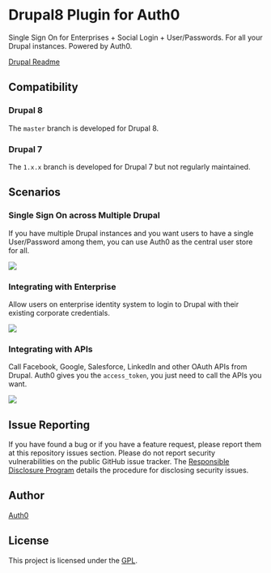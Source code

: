 Drupal8 Plugin for Auth0
====

Single Sign On for Enterprises + Social Login + User/Passwords. For all your Drupal instances. Powered by Auth0.

[Drupal Readme](https://github.com/auth0/auth0-drupal/blob/master/README.txt)

## Compatibility

### Drupal 8

The `master` branch is developed for Drupal 8.

### Drupal 7

The `1.x.x` branch is developed for Drupal 7 but not regularly maintained.

## Scenarios

### Single Sign On across Multiple Drupal

If you have multiple Drupal instances and you want users to have a single User/Password among them, you can use Auth0 as the central user store for all.

![](https://docs.google.com/drawings/d/1O-TMkAaEL1ibLs2gqHVjcLVGRnAERB5wlWGaNPLDgiQ/pub?w=865&amp;h=841)

### Integrating with Enterprise

Allow users on enterprise identity system to login to Drupal with their existing corporate credentials.

![](https://docs.google.com/drawings/d/1X2DwwR0TF5TYk5opSoLfEVe5FyHRMBOKEvWQGDOTVfo/pub?w=1006&amp;h=702)

### Integrating with APIs

Call Facebook, Google, Salesforce, LinkedIn and other OAuth APIs from Drupal. Auth0 gives you the `access_token`, you just need to call the APIs you want.

![](https://docs.google.com/drawings/d/1tXgoEiBaPNb49IgMwA82gOwKVCBTDdGOrQ9mF8cH4bs/pub?w=888&amp;h=785)

## Issue Reporting

If you have found a bug or if you have a feature request, please report them at this repository issues section. Please do not report security vulnerabilities on the public GitHub issue tracker. The [Responsible Disclosure Program](https://auth0.com/whitehat) details the procedure for disclosing security issues.

## Author

[Auth0](https://auth0.com)

## License

This project is licensed under the [GPL](http://www.gnu.org/licenses/gpl.html).
